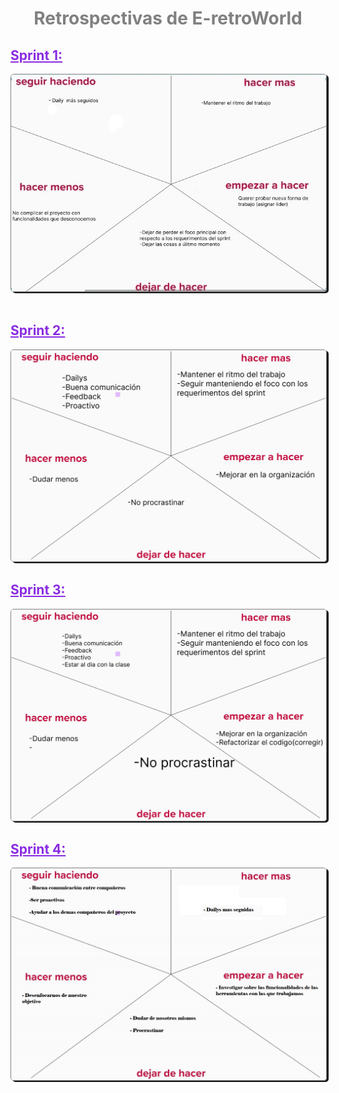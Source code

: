 <h1 style="color:gray; text-align:center;">Retrospectivas de E-retroWorld</h1>
<h2 style="color:blueviolet; text-decoration:underline">Sprint 1:</h2>
<img src="/retrospectiva/retro-Sprint1.png" alt="img retrospectiva sprint-1" style="border: 1px solid gray; border-radius:5px; box-shadow: 3px 2px;">
</br>
</br>
<h2 style="color:blueviolet;text-decoration:underline">Sprint 2:</h2>
<img src="/retrospectiva/retro-Sprint2.png" alt="img retrospectiva sprint-2" style="border: 1px solid gray; border-radius:5px; box-shadow: 3px 2px">
<h2 style="color:blueviolet;text-decoration:underline">Sprint 3:</h2>
<img src="/retrospectiva/retro-Sprint3.png" alt="img retrospectiva sprint-3" style="border: 1px solid gray; border-radius:5px; box-shadow: 3px 2px">
<h2 style="color:blueviolet;text-decoration:underline">Sprint 4:</h2>
<img src="/retrospectiva/retro-Sprint4.png" alt="img retrospectiva sprint-3" style="border: 1px solid gray; border-radius:5px; box-shadow: 3px 2px">